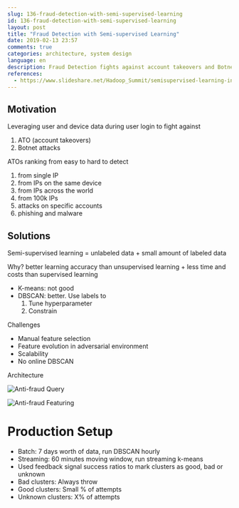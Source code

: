 ```yaml
---
slug: 136-fraud-detection-with-semi-supervised-learning
id: 136-fraud-detection-with-semi-supervised-learning
layout: post
title: "Fraud Detection with Semi-supervised Learning"
date: 2019-02-13 23:57
comments: true
categories: architecture, system design
language: en
description: Fraud Detection fights against account takeovers and Botnet attacks during login. Semi-supervised learning has better learning accuracy than unsupervised learning and less time and costs than supervised learning.
references:
  - https://www.slideshare.net/Hadoop_Summit/semisupervised-learning-in-an-adversarial-environment
---
```


## Motivation

Leveraging user and device data during user login to fight against

1. ATO (account takeovers)
2. Botnet attacks



ATOs ranking from easy to hard to detect

1. from single IP
2. from IPs on the same device 
3. from IPs across the world
4. from 100k IPs
5. attacks on specific accounts
6. phishing and malware



## Solutions

Semi-supervised learning = unlabeled data + small amount of labeled data 

Why? better learning accuracy than unsupervised learning + less time and costs than supervised learning

* K-means: not good
* DBSCAN: better. Use labels to
	1. Tune hyperparameter
	2. Constrain


Challenges

* Manual feature selection
* Feature evolution in adversarial environment
* Scalability
* No online DBSCAN


Architecture

![Anti-fraud Query]( https://res.cloudinary.com/dohtidfqh/image/upload/v1550134196/web-guiguio/anti-fraud-query.png )


![Anti-fraud Featuring]( https://res.cloudinary.com/dohtidfqh/image/upload/v1550134196/web-guiguio/anti-fraud-feature.png )



# Production Setup
* Batch: 7 days worth of data, run DBSCAN hourly 
* Streaming: 60 minutes moving window, run streaming k-means 
* Used feedback signal success ratios to mark clusters as good, bad or unknown 
* Bad clusters: Always throw 
* Good clusters: Small % of attempts 
* Unknown clusters: X% of attempts 

